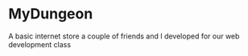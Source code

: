 # MyDungeon

A basic internet store a couple of friends and I developed for our web development class
